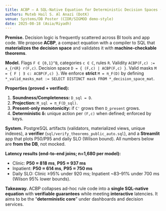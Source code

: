 ```yaml
---
title: ACBP — A SQL-Native Equation for Deterministic Decision Spaces (Poster Abstract)
authors: Muteb Hail S. Al Anazi (DotK)
venue: Systems/DB Poster (CIDR/SIGMOD demo-style)
date: 2025-08-18 (Asia/Riyadh)
---
```


**Premise.** Decision logic is frequently scattered across BI tools and app code. We propose **ACBP**, a compact equation with a compiler to SQL that **materializes the decision space** and validates it with **machine-checkable theorems**.

**Model.** Flags `F ∈ {0,1}^B`, categories `c ∈ C`, rules `R`. Validity `ACBP(F,c) := ∧_{r∈R} r(F,c)`. Decision space `D = { (F,c) | ACBP(F,c) }`. Valid masks `M = { F | ∃ c: ACBP(F,c) }`. We enforce **strict** `M = π_F(D)` by defining `*_valid_masks_mat := SELECT DISTINCT mask FROM *_decision_space_mat`.

**Properties (proved + verified):**
1) **Soundness/Completeness:** `D_sql = D`.
2) **Projection:** `M_sql = π_F(D_sql)`.
3) **Present-only monotonicity:** if `C'` grows then `D_present` grows.
4) **Deterministic δ:** unique action per `(F,c)` when defined; enforced by keys.

**System.** PostgreSQL artifacts (validators, materialized views, unique indexes), a **verifier** (`sql/verify_theorems_public_auto.sql`), and a **Streamlit** app that plots P50/P95 and daily SLO (Wilson bound). All numbers below are **from the DB**, not mocked.

**Latency results (end-to-end joins; n=1,680 per model):**
- Clinic: **P50 ≈ 818 ms**, **P95 ≈ 937 ms**
- Inpatient: **P50 ≈ 614 ms**, **P95 ≈ 750 ms**
- Daily SLO: Clinic ≥95% under 920 ms; Inpatient ~83–91% under 700 ms (Wilson 95% lower bounds).

**Takeaway.** ACBP collapses ad-hoc rule code into a **single SQL-native equation** with **verifiable guarantees** while meeting **interactive** latencies. It aims to be the “**deterministic core**” under dashboards and decision services.
